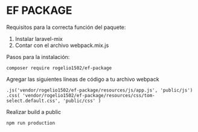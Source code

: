 # EF PACKAGE

Requisitos para la correcta función del paquete:

1. Instalar laravel-mix
2. Contar con el archivo webpack.mix.js

Pasos para la instalación:

`composer require rogelio1502/ef-package`

Agregar las siguientes líneas de código a tu archivo webpack

`.js('vendor/rogelio1502/ef-package/resources/js/app.js', 'public/js')
 .css(
        'vendor/rogelio1502/ef-package/resources/css/tom-select.default.css',
        'public/css'
    )`

Realizar build a public

`npm run production`
